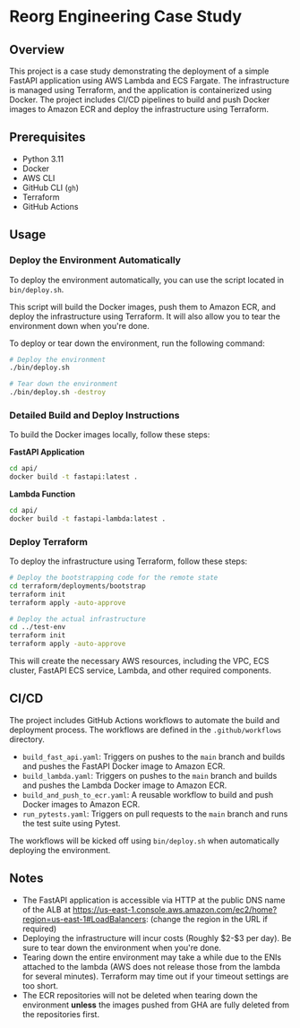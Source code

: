 # Reorg Engineering Case Study

## Overview

This project is a case study demonstrating the deployment of a simple FastAPI application using AWS Lambda and ECS Fargate. The infrastructure is managed using Terraform, and the application is containerized using Docker. The project includes CI/CD pipelines to build and push Docker images to Amazon ECR and deploy the infrastructure using Terraform.

## Prerequisites

- Python 3.11
- Docker
- AWS CLI
- GitHub CLI (`gh`)
- Terraform
- GitHub Actions

## Usage

### Deploy the Environment Automatically

To deploy the environment automatically, you can use the script located in `bin/deploy.sh`. 

This script will build the Docker images, push them to Amazon ECR, and deploy the infrastructure using Terraform. It will also allow you to tear the environment down when you're done.

To deploy or tear down the environment, run the following command:

```sh
# Deploy the environment
./bin/deploy.sh

# Tear down the environment
./bin/deploy.sh -destroy
```

### Detailed Build and Deploy Instructions

To build the Docker images locally, follow these steps:

**FastAPI Application**

```sh
cd api/
docker build -t fastapi:latest .
```

**Lambda Function**

```sh
cd api/
docker build -t fastapi-lambda:latest .
```

### Deploy Terraform

To deploy the infrastructure using Terraform, follow these steps:

```sh
# Deploy the bootstrapping code for the remote state
cd terraform/deployments/bootstrap
terraform init
terraform apply -auto-approve

# Deploy the actual infrastructure
cd ../test-env
terraform init
terraform apply -auto-approve
```

This will create the necessary AWS resources, including the VPC, ECS cluster, FastAPI ECS service, Lambda, and other required components.

## CI/CD

The project includes GitHub Actions workflows to automate the build and deployment process. The workflows are defined in the `.github/workflows` directory.

- `build_fast_api.yaml`: Triggers on pushes to the `main` branch and builds and pushes the FastAPI Docker image to Amazon ECR.
- `build_lambda.yaml`: Triggers on pushes to the `main` branch and builds and pushes the Lambda Docker image to Amazon ECR.
- `build_and_push_to_ecr.yaml`: A reusable workflow to build and push Docker images to Amazon ECR.
- `run_pytests.yaml`: Triggers on pull requests to the `main` branch and runs the test suite using Pytest.

The workflows will be kicked off using `bin/deploy.sh` when automatically deploying the environment.

## Notes

- The FastAPI application is accessible via HTTP at the public DNS name of the ALB at https://us-east-1.console.aws.amazon.com/ec2/home?region=us-east-1#LoadBalancers: (change the region in the URL if required)
- Deploying the infrastructure will incur costs (Roughly \$2-\$3 per day). Be sure to tear down the environment when you're done.
- Tearing down the entire environment may take a while due to the ENIs attached to the lambda (AWS does not release those from the lambda for several minutes).  Terraform may time out if your timeout settings are too short.
- The ECR repositories will not be deleted when tearing down the environment **unless** the images pushed from GHA are fully deleted from the repositories first.
